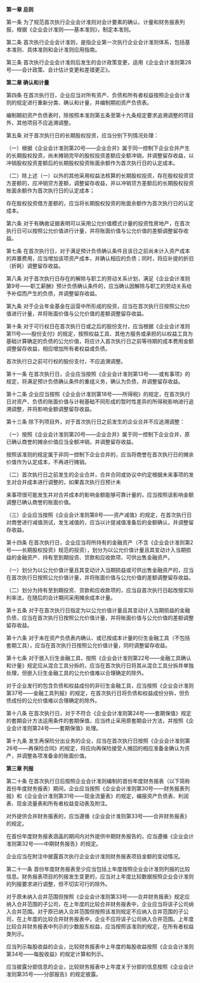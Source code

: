**第一章 总则**

 第一条 为了规范首次执行企业会计准则对会计要素的确认、计量和财务报表列报，根据《企业会计准则——基本准则》，制定本准则。

 第二条 首次执行企业会计准则，是指企业第一次执行企业会计准则体系，包括基本准则、具体准则和会计准则应用指南。

 第三条 首次执行企业会计准则后发生的会计政策变更，适用《企业会计准则第28号——会计政策、会计估计变更和差错更正》。

**第二章 确认和计量**

 第四条 在首次执行日，企业应当对所有资产、负债和所有者权益按照企业会计准则的规定进行重新分类、确认和计量，并编制期初资产负债表。

 编制期初资产负债表时，除按照本准则第五条至第十九条规定要求追溯调整的项目外，其他项目不应追溯调整。

 第五条 对于首次执行日的长期股权投资，应当分别下列情况处理：

 （一）根据《企业会计准则第20号——企业合并》属于同一控制下企业合并产生的长期股权投资，尚未摊销完毕的股权投资差额应全额冲销，并调整留存收益，以冲销股权投资差额后的长期股权投资账面余额作为首次执行日的认定成本。

 （二）除上述（一）以外的其他采用权益法核算的长期股权投资，存在股权投资贷方差额的，应冲销贷方差额，调整留存收益，并以冲销贷方差额后的长期股权投资账面余额作为首次执行日的认定成本；

 存在股权投资借方差额的，应当将长期股权投资的账面余额作为首次执行日的认定成本。

 第六条 对于有确凿证据表明可以采用公允价值模式计量的投资性房地产，在首次执行日可以按照公允价值进行计量，并将账面价值与公允价值的差额调整留存收益。

 第七条 在首次执行日，对于满足预计负债确认条件且该日之前尚未计入资产成本的弃置费用，应当增加该项资产成本，并确认相应的负债；同时，将应补提的折旧（折耗）调整留存收益。

 第八条 对于首次执行日存在的解除与职工的劳动关系计划，满足《企业会计准则第9号——职工薪酬》预计负债确认条件的，应当确认因解除与职工的劳动关系给予补偿而产生的负债，并调整留存收益。

 第九条 对于企业年金基金在运营中所形成的投资，应当在首次执行日按照公允价值进行计量，并将账面价值与公允价值的差额调整留存收益。

 第十条 对于可行权日在首次执行日或之后的股份支付，应当根据《企业会计准则第11号——股份支付》的规定，按照权益工具、其他方服务或承担的以权益工具为基础计算确定的负债的公允价值，将应计入首次执行日之前等待期的成本费用金额调整留存收益，相应增加所有者权益或负债。

 首次执行日之前可行权的股份支付，不应追溯调整。

 第十一条 在首次执行日，企业应当按照《企业会计准则第13号——或有事项》的规定，将满足预计负债确认条件的重组义务，确认为负债，并调整留存收益。

 第十二条 企业应当按照《企业会计准则第18号——所得税》的规定，在首次执行日对资产、负债的账面价值与计税基础不同形成的暂时性差异的所得税影响进行追溯调整，并将影响金额调整留存收益。

 第十三条 除下列项目外，对于首次执行日之前发生的企业合并不应追溯调整：

 （一）按照《企业会计准则第20号——企业合并》属于同一控制下企业合并，原已确认商誉的摊余价值应当全额冲销，并调整留存收益。

 按照该准则的规定属于非同一控制下企业合并的，应当将商誉在首次执行日的摊余价值作为认定成本，不再进行摊销。

 （二）首次执行日之前发生的企业合并，合并合同或协议中约定根据未来事项的发生对合并成本进行调整的，如果首次执行日预计未

 来事项很可能发生并对合并成本的影响金额能够可靠计量的，应当按照该影响金额调整已确认商誉的账面价值。

 （三）企业应当按照《企业会计准则第8号——资产减值》的规定，在首次执行日对商誉进行减值测试，发生减值的，应当以计提减值准备后的金额确认，并调整留存收益。

 第十四条 在首次执行日，企业应当将所持有的金融资产（不含《企业会计准则第2号——长期股权投资》规范的投资），划分为以公允价值计量且其变动计入当期损益的金融资产、持有至到期投资、贷款和应收款项、可供出售金融资产。

 （一）划分为以公允价值计量且其变动计入当期损益或可供出售金融资产的，应当在首次执行日按照公允价值计量，并将账面价值与公允价值的差额调整留存收益。

 （二）划分为持有至到期投资、贷款和应收款项的，应当自首次执行日起改按实际利率法，在随后的会计期间采用摊余成本计量。

 第十五条 对于在首次执行日指定为以公允价值计量且其变动计入当期损益的金融负债，应当在首次执行日按照公允价值计量，并将账面价值与公允价值的差额调整留存收益。

 第十六条 对于未在资产负债表内确认、或已按成本计量的衍生金融工具（不包括套期工具），应当在首次执行日按照公允价值计量，同时调整留存收益。

 第十七条 对于嵌入衍生金融工具，按照《企业会计准则第22号——金融工具确认和计量》规定应从混合工具分拆的，应当在首次执行日将其从混合工具分拆并单独处理，但嵌入衍生金融工具的公允价值难以合理确定的除外。

 对于企业发行的包含负债和权益成份的非衍生金融工具，应当按照《企业会计准则第37号——金融工具列报》的规定，在首次执行日将负债和权益成份分拆，但负债成份的公允价值难以合理确定的除外。

 第十八条 在首次执行日，对于不符合《企业会计准则第24号——套期保值》规定的套期会计方法运用条件的套期保值，应当终止采用原套期会计方法，并按照《企业会计准则第24号——套期保值》处理。

 第十九条 发生再保险分出业务的企业，应当在首次执行日按照《企业会计准则第26号——再保险合同》的规定，将应向再保险接受人摊回的相应准备金确认为资产，并调整各项准备金的账面价值。

**第三章 列报**

 第二十条 在首次执行日后按照企业会计准则编制的首份年度财务报表（以下简称首份年度财务报表）期间，企业应当按照《企业会计准则第30号——财务报表列报》和《企业会计准则第31号——现金流量表》的规定，编报资产负债表、利润表、现金流量表和所有者权益变动表及附注。

 对外提供合并财务报表的，应当遵循《企业会计准则第33号——合并财务报表》的规定。

 在首份年度财务报表涵盖的期间内对外提供中期财务报告的，应当遵循《企业会计准则第32号——中期财务报告》的规定。

 企业应当在附注中披露首次执行企业会计准则财务报表项目金额的变动情况。

 第二十一条 首份年度财务报表至少应当包括上年度按照企业会计准则列报的比较信息。财务报表项目的列报发生变更的，应当对上年度比较数据按照企业会计准则的列报要求进行调整，但不切实可行的除外。

 对于原未纳入合并范围但按照《企业会计准则第33号——合并财务报表》规定应纳入合并范围的子公司，在上年度的比较合并财务报表中，企业应当将该子公司纳入合并范围。对于原已纳入合并范围但按照该准则规定不应纳入合并范围的子公司，在上年度的比较合并财务报表中，企业不应将该子公司纳入合并范围。上年度比较合并财务报表中列示的少数股东权益，应当按照该准则的规定，在所有者权益类列示。

 应当列示每股收益的企业，比较财务报表中上年度的每股收益按照《企业会计准则第34号——每股收益》的规定计算和列示。

 应当披露分部信息的企业，比较财务报表中上年度关于分部的信息按照《企业会计准则第35号——分部报告》的规定披露。